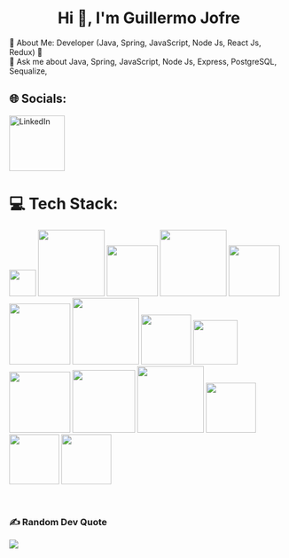 <h1 align="center">Hi 👋, I'm Guillermo Jofre</h1>
💫 About Me:
Developer (Java, Spring, JavaScript, Node Js, React Js, Redux)
🌱<br>💬 Ask me about  Java, Spring, JavaScript, Node Js, Express, PostgreSQL, Sequalize,<br>


## 🌐 Socials:

<a href="https://www.linkedin.com/in/guillermo-jofre/" target="_blank">
  <img src="https://img.shields.io/badge/LinkedIn-%230077B5.svg?logo=linkedin&logoColor=white" alt="LinkedIn" style="width: 100px; height: auto;">
</a>

# 💻 Tech Stack:
<a href="#"><img src="https://img.shields.io/badge/java-%23ED8B00.svg?style=flat&logo=java&logoColor=white" width="48" height="auto"></a>
<a href="#"><img src="https://img.shields.io/badge/javascript-%23323330.svg?style=flat&logo=javascript&logoColor=%23F7DF1E" width="120" height="auto"></a>
<a href="#"><img src="https://img.shields.io/badge/spring-%236DB33F.svg?style=flat&logo=spring&logoColor=white" width="92" height="auto"></a>
<a href="#"><img src="https://img.shields.io/badge/MongoDB-%234ea94b.svg?style=flat&logo=mongodb&logoColor=white" width="120" height="auto"></a>
<a href="#"><img src="https://img.shields.io/badge/mysql-%2300f.svg?style=flat&logo=mysql&logoColor=white" width="92" height="auto"></a>
<a href="#"><img src="https://img.shields.io/badge/postgres-%23316192.svg?style=flat&logo=postgresql&logoColor=white" width="110" height="auto"></a>
<a href="#"><img src="https://img.shields.io/badge/express.js-%23404d59.svg?style=flat&logo=express&logoColor=%2361DAFB" width="120" height="auto"></a>
<a href="#"><img src="https://img.shields.io/badge/jquery-%230769AD.svg?style=flat&logo=jquery&logoColor=white" width="90" height="auto"></a>
<a href="#"><img src="https://img.shields.io/badge/NPM-%23000000.svg?style=flat&logo=npm&logoColor=white" width="80" height="auto"></a>
<a href="#"><img src="https://img.shields.io/badge/Postman-FF6C37?style=flat&logo=postman&logoColor=white" width="110" height="auto"></a>
<a href="#"><img src="https://img.shields.io/badge/-Swagger-%23Clojure?style=flat&logo=swagger&logoColor=white" width="113" height="auto"></a>
<a href="#"><img src="https://img.shields.io/badge/Socket.io-black?style=flat&logo=socket.io&badgeColor=010101" width="120" height="auto"></a>
<a href="#"><img src="https://img.shields.io/badge/python-%233776AB.svg?style=flat&logo=python&logoColor=white" width="90" height="auto"></a>
<a href="#"><img src="https://img.shields.io/badge/Numpy-013243.svg?style=flat&logo=numpy&logoColor=white" width="90" height="auto"></a>
<a href="#"><img src="https://img.shields.io/badge/Pandas-150458.svg?style=flat&logo=pandas&logoColor=white" width="90" height="auto"></a>


<br/>  

### ✍️ Random Dev Quote
![](https://quotes-github-readme.vercel.app/api?type=horizontal&theme=tokyonight)





<!-- Proudly created with GPRM ( https://gprm.itsvg.in ) -->
